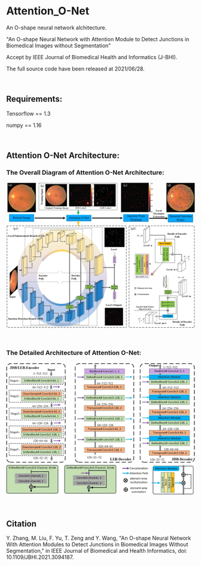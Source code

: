 # Attention_O-Net

An O-shape neural network alchitecture.

"An O-shape Neural Network with Attention Module to Detect Junctions in Biomedical Images without Segmentation"


Accept by IEEE Journal of Biomedical Health and Informatics (J-BHI).

The full source code have been released at 2021/06/28.

<br> 

## Requirements:

Tensorflow  == 1.3

numpy == 1.16

<br> 


## Attention O-Net Architecture:
### The Overall Diagram of Attention O-Net Architecture:

![Overall Diagram](https://github.com/zyqhnu/Images_for_Attention_O-Net/blob/main/fig2.jpg)

<br> 

### The Detailed Architecture of Attention O-Net:

![detialed_AONet](https://github.com/zyqhnu/Images_for_Attention_O-Net/blob/main/detialed_AONet.jpg)

<br> 

## Citation

Y. Zhang, M. Liu, F. Yu, T. Zeng and Y. Wang, "An O-shape Neural Network With Attention Modules to Detect Junctions in Biomedical Images Without Segmentation," in IEEE Journal of Biomedical and Health Informatics, doi: 10.1109/JBHI.2021.3094187.
